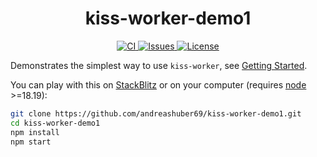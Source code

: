 <h1 align="center">kiss-worker-demo1</h1>
<p align="center">
  <a href="https://github.com/andreashuber69/kiss-worker-demo1/actions/workflows/ci.yml">
    <img src="https://github.com/andreashuber69/kiss-worker-demo1/actions/workflows/ci.yml/badge.svg" alt="CI">
  </a>
  <a href="https://github.com/andreashuber69/kiss-worker-demo1/issues">
    <img src="https://img.shields.io/github/issues-raw/andreashuber69/kiss-worker-demo1.svg" alt="Issues">
  </a>
  <a href="https://github.com/andreashuber69/kiss-worker-demo1/blob/develop/LICENSE">
    <img src="https://img.shields.io/github/license/andreashuber69/kiss-worker-demo1.svg" alt="License">
  </a>
</p>

Demonstrates the simplest way to use `kiss-worker`, see
[Getting Started](https://www.npmjs.com/package/kiss-worker#getting-started).

You can play with this on [StackBlitz](https://stackblitz.com/~/github.com/andreashuber69/kiss-worker-demo1) or on
your computer (requires [node](https://nodejs.org/en/download) >=18.19):

```bash
git clone https://github.com/andreashuber69/kiss-worker-demo1.git
cd kiss-worker-demo1
npm install
npm start
```

